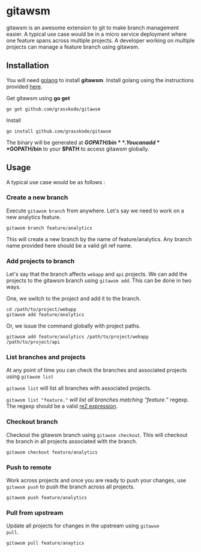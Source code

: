 # gitawsm

gitawsm is an awesome extension to git to make branch management easier. A typical use case would be in a micro service deployment where one feature spans across multiple projects. A developer working on multiple projects can manage a feature branch using gitawsm.

## Installation

You will need [golang](https://golang.org/) to install **gitawsm**.
Install golang using the instructions provided [here](https://golang.org/doc/install). 

Get gitawsm using <b>go get</b>

	go get github.com/grasskode/gitawsm

Install

	go install github.com/grasskode/gitawsm

The binary will be generated at **$GOPATH/bin**. You can add **$GOPATH/bin** to your **$PATH** to access gitawsm globally.

## Usage

A typical use case would be as follows :

### Create a new branch
Execute <code>gitawsm branch</code> from anywhere. Let's say we need to work on a new analytics feature.

	gitawsm branch feature/analytics

This will create a new branch by the name of feature/analytics. Any branch name provided here should be a valid git ref name.

### Add projects to branch
Let's say that the branch affects <code>webapp</code> and <code>api</code> projects. We can add the projects to the gitawsm branch using <code>gitawsm add</code>. This can be done in two ways.


One, we switch to the project and add it to the branch.

	cd /path/to/project/webapp
	gitawsm add feature/analytics

Or, we issue the command globally with project paths.

	gitawsm add feature/analytics /path/to/project/webapp /path/to/project/api

### List branches and projects
At any point of time you can check the branches and associated projects using <code>gitawsm list</code>

<code>gitawsm list</code> will list all branches with associated projects.

<code>gitawsm list "feature.*"</code> will list all branches matching "feature.*" regexp. The regexp should be a valid [re2 expression](https://github.com/google/re2/wiki/Syntax).

### Checkout branch
Checkout the gitawsm branch using <code>gitawsm checkout</code>. This will checkout the branch in all projects associated with the branch.

	gitawsm checkout feature/analytics

### Push to remote
Work across projects and once you are ready to push your changes, use <code>gitawsm push</code> to push the branch across all projects.

	gitawsm push feature/analytics

### Pull from upstream
Update all projects for changes in the upstream using <code>gitawsm pull</code>.

	gitawsm pull feature/anaytics
